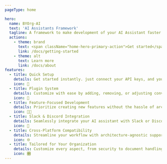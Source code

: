 ```yaml
---
pageType: home

hero:
  name: BYOrg-AI
  text: 'AI Assistants Framework'
  tagline: A framework to make development of your AI Assistant faster and easier.
  actions:
    - theme: brand
      text: <span className="home-hero-primary-action">Get started</span>
      link: /docs/getting-started
    - theme: alt
      text: Learn more
      link: /docs/about
features:
  - title: Quick Setup
    details: Get started instantly. just connect your API keys, and your AI assistant is ready to go.
    icon: 🚀
  - title: Plugin System
    details: Customize with ease by adding, removing, or adjusting conversation flows through our flexible plugin system.
    icon: 🧩
  - title: Feature-Focused Development
    details: Prioritize creating new features without the hassle of architectural complexity. Focus on innovation.
    icon: 🧑‍💻
  - title: Slack & Discord Integration
    details: Seamlessly integrate your AI assistant with Slack or Discord for instant communication support.
    icon: 💬
  - title: Cross-Platform Compatibility
    details: Streamline your workflow with architecture-agnostic support, allowing you to develop and run anywhere.
    icon: 🌐
  - title: Tailored for Your Organization
    details: Customize every aspect, from security to document handling, to meet your organization’s needs effortlessly.
    icon: 🎛️
---
```

